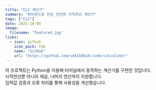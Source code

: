 ```yaml
---
title: "CLI 계산기"
summary: "파이썬으로 만든 간단한 사칙연산 계산기"
tags: ["CLI"]
date: 2025-10-05
image:
  filename: "featured.jpg"
links:
  - icon: github
    icon_pack: fab
    name: "GitHub"
    url: "https://github.com/s44158619-code/calculator"
---
```


이 프로젝트는 Python을 이용해 터미널에서 동작하는 계산기를 구현한 것입니다.  
사칙연산뿐 아니라 제곱, 나머지 연산까지 지원합니다.  
입력값 검증과 오류 처리를 통해 사용성을 개선했습니다.
